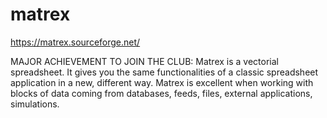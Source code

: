 # matrex

https://matrex.sourceforge.net/

MAJOR ACHIEVEMENT TO JOIN THE CLUB: Matrex is a vectorial spreadsheet. It gives you the same functionalities of a classic spreadsheet application in a new, different way. Matrex is excellent when working with blocks of data coming from databases, feeds, files, external applications, simulations. 
